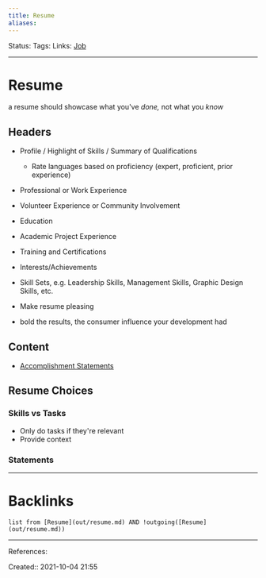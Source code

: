 ```yaml
---
title: Resume
aliases:
---
```

Status:
Tags:
Links: [Job](out/job.md)
___

# Resume
a resume should showcase what you've _done,_ not what you _know_

## Headers
- Profile / Highlight of Skills / Summary of Qualifications
	- Rate languages based on proficiency (expert, proficient, prior experience)
- Professional or Work Experience
- Volunteer Experience or Community Involvement
- Education
- Academic Project Experience 
- Training and Certifications 
- Interests/Achievements
- Skill Sets, e.g. Leadership Skills, Management Skills, Graphic Design Skills, etc.

- Make resume pleasing
- bold the results, the consumer influence your development had
## Content
- [Accomplishment Statements](out/accomplishment-statements.md)
## Resume Choices

### Skills vs Tasks
- Only do tasks if they're relevant
- Provide context
### Statements
___

# Backlinks
```dataview
list from [Resume](out/resume.md) AND !outgoing([Resume](out/resume.md))
```
___
References:

Created:: 2021-10-04 21:55
